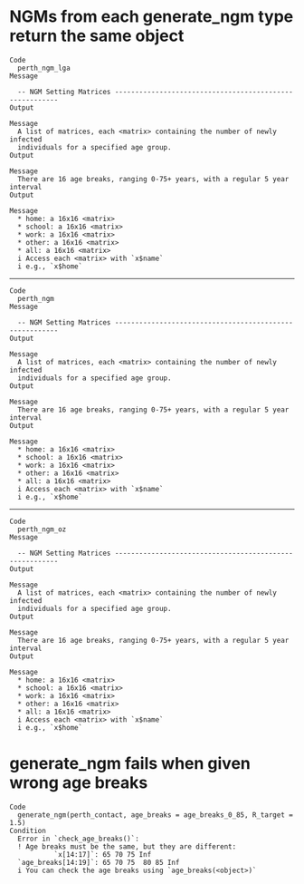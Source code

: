 # NGMs from each generate_ngm type return the same object

    Code
      perth_ngm_lga
    Message
      
      -- NGM Setting Matrices --------------------------------------------------------
    Output
      
    Message
      A list of matrices, each <matrix> containing the number of newly infected
      individuals for a specified age group.
    Output
      
    Message
      There are 16 age breaks, ranging 0-75+ years, with a regular 5 year interval
    Output
      
    Message
      * home: a 16x16 <matrix>
      * school: a 16x16 <matrix>
      * work: a 16x16 <matrix>
      * other: a 16x16 <matrix>
      * all: a 16x16 <matrix>
      i Access each <matrix> with `x$name`
      i e.g., `x$home`

---

    Code
      perth_ngm
    Message
      
      -- NGM Setting Matrices --------------------------------------------------------
    Output
      
    Message
      A list of matrices, each <matrix> containing the number of newly infected
      individuals for a specified age group.
    Output
      
    Message
      There are 16 age breaks, ranging 0-75+ years, with a regular 5 year interval
    Output
      
    Message
      * home: a 16x16 <matrix>
      * school: a 16x16 <matrix>
      * work: a 16x16 <matrix>
      * other: a 16x16 <matrix>
      * all: a 16x16 <matrix>
      i Access each <matrix> with `x$name`
      i e.g., `x$home`

---

    Code
      perth_ngm_oz
    Message
      
      -- NGM Setting Matrices --------------------------------------------------------
    Output
      
    Message
      A list of matrices, each <matrix> containing the number of newly infected
      individuals for a specified age group.
    Output
      
    Message
      There are 16 age breaks, ranging 0-75+ years, with a regular 5 year interval
    Output
      
    Message
      * home: a 16x16 <matrix>
      * school: a 16x16 <matrix>
      * work: a 16x16 <matrix>
      * other: a 16x16 <matrix>
      * all: a 16x16 <matrix>
      i Access each <matrix> with `x$name`
      i e.g., `x$home`

# generate_ngm fails when given wrong age breaks

    Code
      generate_ngm(perth_contact, age_breaks = age_breaks_0_85, R_target = 1.5)
    Condition
      Error in `check_age_breaks()`:
      ! Age breaks must be the same, but they are different:
               `x[14:17]`: 65 70 75 Inf       
      `age_breaks[14:19]`: 65 70 75  80 85 Inf
      i You can check the age breaks using `age_breaks(<object>)`

